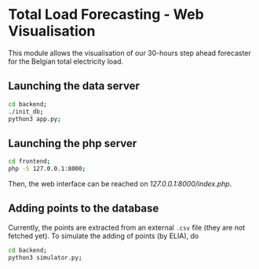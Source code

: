 # Total Load Forecasting - Web Visualisation
This module allows the visualisation of our 30-hours step ahead forecaster for the Belgian total electricity load.

## Launching the data server
```bash
cd backend;
./init_db;
python3 app.py;
```

## Launching the php server
```bash
cd frontend;
php -S 127.0.0.1:8000;
```
Then, the web interface can be reached on _127.0.0.1:8000/index.php_.

## Adding points to the database
Currently, the points are extracted from an external `.csv` file (they are not fetched yet). To simulate the adding of points (by ELIA), do
```bash
cd backend;
python3 simulator.py;
```
